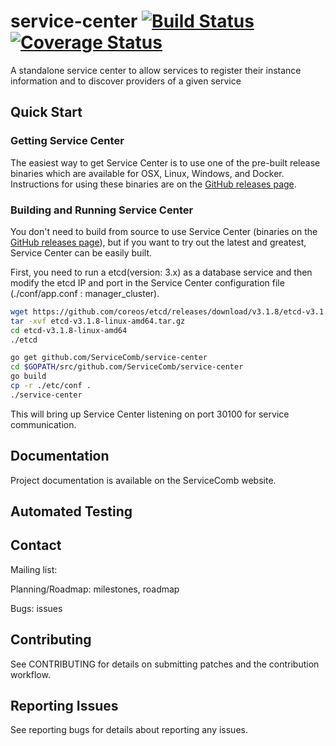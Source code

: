 # service-center [![Build Status](https://travis-ci.org/ServiceComb/service-center.svg?branch=master)](https://travis-ci.org/ServiceComb/service-center)[![Coverage Status](https://coveralls.io/repos/github/ServiceComb/service-center/badge.svg?branch=master)](https://coveralls.io/github/ServiceComb/service-center?branch=master)

A standalone service center to allow services to register their instance information and to discover providers of a given service

## Quick Start

### Getting Service Center

The easiest way to get Service Center is to use one of the pre-built release binaries which are available for OSX, Linux, Windows, and Docker. Instructions for using these binaries are on the [GitHub releases page][github-release].

[github-release]: https://github.com/servicecomb/service-center/releases/

### Building and Running Service Center

You don't need to build from source to use Service Center (binaries on the [GitHub releases page][github-release]), but if you want to try out the latest and greatest, Service Center can be easily built. 

First, you need to run a etcd(version: 3.x) as a database service and then modify the etcd IP and port in the Service Center configuration file (./conf/app.conf : manager_cluster).

```sh
wget https://github.com/coreos/etcd/releases/download/v3.1.8/etcd-v3.1.8-linux-amd64.tar.gz
tar -xvf etcd-v3.1.8-linux-amd64.tar.gz
cd etcd-v3.1.8-linux-amd64
./etcd

go get github.com/ServiceComb/service-center
cd $GOPATH/src/github.com/ServiceComb/service-center
go build
cp -r ./etc/conf .
./service-center
```
This will bring up Service Center listening on port 30100 for service communication.

[github-release]: https://github.com/servicecomb/service-center/releases/

## Documentation

Project documentation is available on the ServiceComb website.

## Automated Testing

      
## Contact

Mailing list: 

Planning/Roadmap: milestones, roadmap

Bugs: issues

## Contributing

See CONTRIBUTING for details on submitting patches and the contribution workflow.

## Reporting Issues

See reporting bugs for details about reporting any issues.
